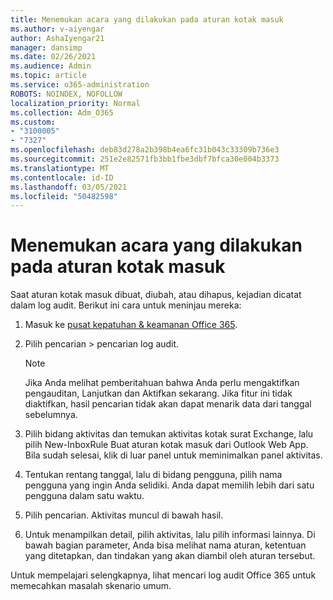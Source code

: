 ```yaml
---
title: Menemukan acara yang dilakukan pada aturan kotak masuk
ms.author: v-aiyengar
author: AshaIyengar21
manager: dansimp
ms.date: 02/26/2021
ms.audience: Admin
ms.topic: article
ms.service: o365-administration
ROBOTS: NOINDEX, NOFOLLOW
localization_priority: Normal
ms.collection: Adm_O365
ms.custom:
- "3100005"
- "7327"
ms.openlocfilehash: deb83d278a2b398b4ea6fc31b043c33309b736e3
ms.sourcegitcommit: 251e2e82571fb3bb1fbe3dbf7bfca30e004b3373
ms.translationtype: MT
ms.contentlocale: id-ID
ms.lasthandoff: 03/05/2021
ms.locfileid: "50482598"
---
```

# <a name="find-events-performed-on-inbox-rules"></a>Menemukan acara yang dilakukan pada aturan kotak masuk

Saat aturan kotak masuk dibuat, diubah, atau dihapus, kejadian dicatat dalam log audit. Berikut ini cara untuk meninjau mereka:

1. Masuk ke [pusat kepatuhan & keamanan Office 365](https://go.microsoft.com/fwlink/p/?linkid=2077143).
1. Pilih pencarian > pencarian log audit.

    > [!NOTE]
    > Jika Anda melihat pemberitahuan bahwa Anda perlu mengaktifkan pengauditan, Lanjutkan dan Aktifkan sekarang. Jika fitur ini tidak diaktifkan, hasil pencarian tidak akan dapat menarik data dari tanggal sebelumnya.
1. Pilih bidang aktivitas dan temukan aktivitas kotak surat Exchange, lalu pilih New-InboxRule Buat aturan kotak masuk dari Outlook Web App. Bila sudah selesai, klik di luar panel untuk meminimalkan panel aktivitas.
1. Tentukan rentang tanggal, lalu di bidang pengguna, pilih nama pengguna yang ingin Anda selidiki. Anda dapat memilih lebih dari satu pengguna dalam satu waktu.
1. Pilih pencarian. Aktivitas muncul di bawah hasil.
1. Untuk menampilkan detail, pilih aktivitas, lalu pilih informasi lainnya. Di bawah bagian parameter, Anda bisa melihat nama aturan, ketentuan yang ditetapkan, dan tindakan yang akan diambil oleh aturan tersebut.

Untuk mempelajari selengkapnya, lihat mencari log audit Office 365 untuk memecahkan masalah skenario umum.